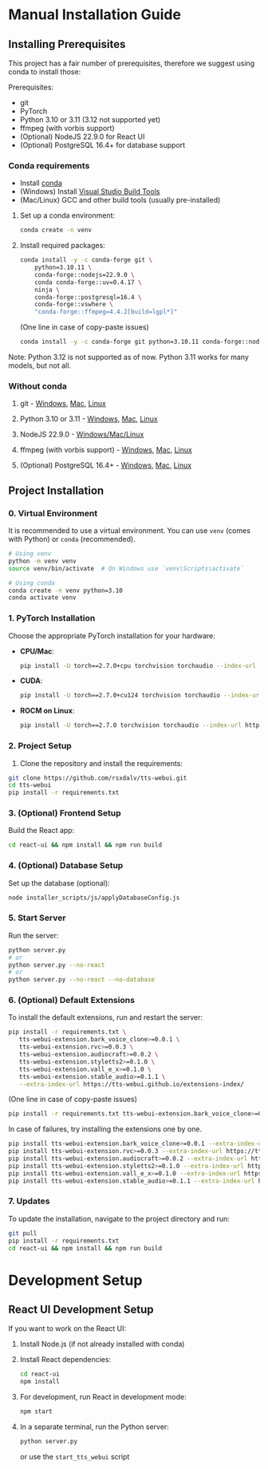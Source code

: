 # Manual Installation Guide

## Installing Prerequisites

This project has a fair number of prerequisites, therefore we suggest using conda to install those:

Prerequisites:

- git
- PyTorch
- Python 3.10 or 3.11 (3.12 not supported yet)
- ffmpeg (with vorbis support)
- (Optional) NodeJS 22.9.0 for React UI
- (Optional) PostgreSQL 16.4+ for database support

### Conda requirements

- Install [conda](https://docs.conda.io/projects/conda/en/latest/user-guide/install/index.html)
- (Windows) Install [Visual Studio Build Tools](https://visualstudio.microsoft.com/visual-cpp-build-tools/)
- (Mac/Linux) GCC and other build tools (usually pre-installed)

1. Set up a conda environment:

   ```bash
   conda create -n venv
   ```

2. Install required packages:
   ```bash
   conda install -y -c conda-forge git \
       python=3.10.11 \
       conda-forge::nodejs=22.9.0 \
       conda conda-forge::uv=0.4.17 \
       ninja \
       conda-forge::postgresql=16.4 \
       conda-forge::vswhere \
       "conda-forge::ffmpeg=4.4.2[build=lgpl*]"
   ```
   (One line in case of copy-paste issues)
   ```bash
   conda install -y -c conda-forge git python=3.10.11 conda-forge::nodejs=22.9.0 conda conda-forge::uv=0.4.17 ninja conda-forge::postgresql=16.4 conda-forge::vswhere "conda-forge::ffmpeg=4.4.2[build=lgpl*]"
   ```

Note: Python 3.12 is not supported as of now. Python 3.11 works for many models, but not all.

### Without conda

1. git - [Windows](https://git-scm.com/download/win), [Mac](https://git-scm.com/download/mac), [Linux](https://git-scm.com/download/linux)

2. Python 3.10 or 3.11 - [Windows](https://www.python.org/downloads/windows/), [Mac](https://www.python.org/downloads/macos/), [Linux](https://www.python.org/downloads/source/)

3. NodeJS 22.9.0 - [Windows/Mac/Linux](https://nodejs.org/en/download/)

4. ffmpeg (with vorbis support) - [Windows](https://ffmpeg.org/download.html#build-windows), [Mac](https://ffmpeg.org/download.html#build-mac), [Linux](https://ffmpeg.org/download.html#build-linux)

5. (Optional) PostgreSQL 16.4+ - [Windows](https://www.postgresql.org/download/windows/), [Mac](https://www.postgresql.org/download/macosx/), [Linux](https://www.postgresql.org/download/linux/)

## Project Installation

### 0. Virtual Environment

It is recommended to use a virtual environment. You can use `venv` (comes with Python) or `conda` (recommended).

```bash
# Using venv
python -m venv venv
source venv/bin/activate  # On Windows use `venv\Scripts\activate`
```

```bash
# Using conda
conda create -n venv python=3.10
conda activate venv
```

### 1. PyTorch Installation

Choose the appropriate PyTorch installation for your hardware:

- **CPU/Mac**:

  ```bash
  pip install -U torch==2.7.0+cpu torchvision torchaudio --index-url https://download.pytorch.org/whl/cpu
  ```

- **CUDA**:

  ```bash
  pip install -U torch==2.7.0+cu124 torchvision torchaudio --index-url https://download.pytorch.org/whl/cu124
  ```

- **ROCM on Linux**:
  ```bash
  pip install -U torch==2.7.0 torchvision torchaudio --index-url https://download.pytorch.org/whl/rocm6.0
  ```

### 2. Project Setup

1. Clone the repository and install the requirements:

```bash
git clone https://github.com/rsxdalv/tts-webui.git
cd tts-webui
pip install -r requirements.txt
```

### 3. (Optional) Frontend Setup

Build the React app:

```bash
cd react-ui && npm install && npm run build
```

### 4. (Optional) Database Setup

Set up the database (optional):

```bash
node installer_scripts/js/applyDatabaseConfig.js
```

### 5. Start Server

Run the server:

```bash
python server.py
# or
python server.py --no-react
# or
python server.py --no-react --no-database
```

### 6. (Optional) Default Extensions

To install the default extensions, run and restart the server:

```bash
pip install -r requirements.txt \
   tts-webui-extension.bark_voice_clone>=0.0.1 \
   tts-webui-extension.rvc>=0.0.3 \
   tts-webui-extension.audiocraft>=0.0.2 \
   tts-webui-extension.styletts2>=0.1.0 \
   tts-webui-extension.vall_e_x>=0.1.0 \
   tts-webui-extension.stable_audio>=0.1.1 \
   --extra-index-url https://tts-webui.github.io/extensions-index/
```

(One line in case of copy-paste issues)

```bash
pip install -r requirements.txt tts-webui-extension.bark_voice_clone>=0.0.1 tts-webui-extension.rvc>=0.0.3 tts-webui-extension.audiocraft>=0.0.2 tts-webui-extension.styletts2>=0.1.0 tts-webui-extension.vall_e_x>=0.1.0 tts-webui-extension.stable_audio>=0.1.1 hydra-core==1.3.2 nvidia-ml-py --extra-index-url https://tts-webui.github.io/extensions-index/
```

In case of failures, try installing the extensions one by one.

```bash
pip install tts-webui-extension.bark_voice_clone>=0.0.1 --extra-index-url https://tts-webui.github.io/extensions-index/
pip install tts-webui-extension.rvc>=0.0.3 --extra-index-url https://tts-webui.github.io/extensions-index/
pip install tts-webui-extension.audiocraft>=0.0.2 --extra-index-url https://tts-webui.github.io/extensions-index/
pip install tts-webui-extension.styletts2>=0.1.0 --extra-index-url https://tts-webui.github.io/extensions-index/
pip install tts-webui-extension.vall_e_x>=0.1.0 --extra-index-url https://tts-webui.github.io/extensions-index/
pip install tts-webui-extension.stable_audio>=0.1.1 --extra-index-url https://tts-webui.github.io/extensions-index/
```

### 7. Updates

To update the installation, navigate to the project directory and run:

```bash
git pull
pip install -r requirements.txt
cd react-ui && npm install && npm run build
```

# Development Setup

## React UI Development Setup

If you want to work on the React UI:

1. Install Node.js (if not already installed with conda)

2. Install React dependencies:

   ```bash
   cd react-ui
   npm install
   ```

3. For development, run React in development mode:

   ```bash
   npm start
   ```

4. In a separate terminal, run the Python server:
   ```bash
   python server.py
   ```
   or use the `start_tts_webui` script
